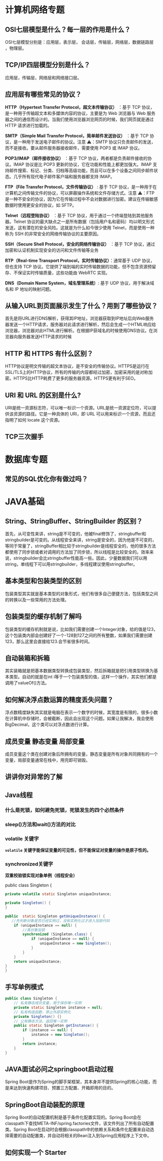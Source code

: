 # 计算机网络专题

## OSI七层模型是什么？每一层的作用是什么？

OSI七层模型分别是：应用层，表示层， 会话层，传输层，网络层，数据链路层 ，物理层。

## TCP/IP四层模型分别是什么？

应用层，传输层，网络层和网络接口层。

## 应用层有哪些常见的协议？

**HTTP（Hypertext Transfer Protocol，超文本传输协议）** ：基于 TCP 协议，是一种用于传输超文本和多媒体内容的协议，主要是为 Web 浏览器与 Web 服务器之间的通信而设计的。当我们使用浏览器浏览网页的时候，我们网页就是通过 HTTP 请求进行加载的。

**SMTP（Simple Mail Transfer Protocol，简单邮件发送协议）** ：基于 TCP 协议，是一种用于发送电子邮件的协议。注意 ⚠️：SMTP 协议只负责邮件的发送，而不是接收。要从邮件服务器接收邮件，需要使用 POP3 或 IMAP 协议。

**POP3/IMAP（邮件接收协议）** ：基于 TCP 协议，两者都是负责邮件接收的协议。IMAP 协议是比 POP3 更新的协议，它在功能和性能上都更加强大。IMAP 支持邮件搜索、标记、分类、归档等高级功能，而且可以在多个设备之间同步邮件状态。几乎所有现代电子邮件客户端和服务器都支持 IMAP。

**FTP（File Transfer Protocol，文件传输协议）** : 基于 TCP 协议，是一种用于在计算机之间传输文件的协议，可以屏蔽操作系统和文件存储方式。注意 ⚠️：FTP 是一种不安全的协议，因为它在传输过程中不会对数据进行加密。建议在传输敏感数据时使用更安全的协议，如 SFTP。

**Telnet（远程登陆协议）** ：基于 TCP 协议，用于通过一个终端登陆到其他服务器。Telnet 协议的最大缺点之一是所有数据（包括用户名和密码）均以明文形式发送，这有潜在的安全风险。这就是为什么如今很少使用 Telnet，而是使用一种称为 SSH 的非常安全的网络传输协议的主要原因。

**SSH（Secure Shell Protocol，安全的网络传输协议）** ：基于 TCP 协议，通过加密和认证机制实现安全的访问和文件传输等业务

**RTP（Real-time Transport Protocol，实时传输协议）**：通常基于 UDP 协议，但也支持 TCP 协议。它提供了端到端的实时传输数据的功能，但不包含资源预留存、不保证实时传输质量，这些功能由 WebRTC 实现。

**DNS（Domain Name System，域名管理系统）**: 基于 UDP 协议，用于解决域名和 IP 地址的映射问题。

## 从输入URL到页面展示发生了什么？用到了哪些协议？

首先是将URL进行DNS解析，获得其IP地址，浏览器获取到IP地址后向Web服务器发送一个HTTP请求，服务器对此请求进行解析，然后会生成一个HTML响应给浏览器，浏览器对此HTML进行解析。在根据IP获域名的时候使用DNS协议。在浏览器向服务器发送HTTP请求的时候

## HTTP 和 HTTPS 有什么区别？

HTTP协议是明文传输的超文本协议，是不安全的传输协议。HTTPS是运行在SSL/TLS上的HTTP协议，所有的传输的内容都经过加密，加密采用的是对称加密。HTTPS比HTTP耗费了更多的服务器资源。HTTPS更有利于SEO。

##  URI 和 URL 的区别是什么?

URI是统一资源标志符，可以唯一标识一个资源。URL是统一资源定位符，可以提供该资源的路径。它是一种具体的 URI，即 URL 可以用来标识一个资源，而且还指明了如何 locate 这个资源。

## TCP三次握手





# 数据库专题

## 常见的SQL优化你有做过吗？





# JAVA基础

##  String、StringBuffer、StringBuilder 的区别？

首先，从可变性来讲，string是不可变的，他被final修饰了，stringbuffer和stringbuilder是可变的。从线程安全来讲，string是安全的，因为他是不可变的，等同于常量了，stringBuffer相比较于stringbuilder是线程安全的，他的很多方法都使用了同步锁或者对调用的方法加了同步锁，所以线程是比较安全的。效率来说，stringbuilder会比stringbuffer性能高一些。因此，少量数据我们可以用string，单线程下可以用stringbuilder，多线程建议使用stringbuffer。

## 基本类型和包装类型的区别

包装类型其实就是基本类型的对象形式，他们有很多自己便捷方法，包括类型之间的转换以及一些常用的方法处理。

## 包装类型的缓存机制了解吗

包装类型的缓存机制就是说，比如我们需要创建一个Integer对象，给的值是123，这个包装类内部会创建好了一个-128到127之间的所有整数，如果我们需要创建123，那么这里会直接给123.会节省很多时间。

## 自动装箱和拆箱

其实装箱就是把基本数据类型转换成包装类型，然后拆箱就是把引用类型转换为基本类型。自动的就是在int i等于一个包装类型的值，这样一个操作，其实他们都是调用了valueOf()方法。

## 如何解决浮点数运算的精度丢失问题？

浮点数精度缺失其实就是电脑在表示一个数字的时候，其宽度是有限的，很多小数在计算机中存储时，会被截断，因此会出现这个问题。如果让我解决，我会使用BigDecimal，这个类可以对浮点数进行计算。

## 成员变量 静态变量 局部变量

成员变量这个类在创建对象后所拥有的变量，静态变量是所有对象共同拥有的一个变量，局部变量通常在栈中，用完即可销毁。

## 讲讲你对异常的了解



## Java线程

### 什么是死锁，如何避免死锁，死锁发生的四个必然条件

### sleep()方法和wait()方法的对比

### volatile 关键字

**`volatile` 关键字能保证变量的可见性，但不能保证对变量的操作是原子性的。**

###  synchronized关键字

**双重校验锁实现对象单例（线程安全）**

public class Singleton {

```java
private volatile static Singleton uniqueInstance;

private Singleton() {
}

public  static Singleton getUniqueInstance() {
   //先判断对象是否已经实例过，没有实例化过才进入加锁代码
    if (uniqueInstance == null) {
        //类对象加锁
        synchronized (Singleton.class) {
            if (uniqueInstance == null) {
                uniqueInstance = new Singleton();
            }
        }
    }
    return uniqueInstance;
}
}

```
## 手写单例模式

~~~java
public class Singleton {
    // 私有静态成员变量，用于保存唯一实例
    private static Singleton instance = null;
    // 私有构造函数，禁止外部实例化
    private Singleton() {}
    // 公有静态方法，返回唯一实例
    public static Singleton getInstance() {
        if (instance == null) {
            instance = new Singleton();
        }
        return instance;
    }
}
~~~

## JAVA面试必问之springboot启动过程

Spring Boot是作为Spring的脚手架框架，其本身并不提供Spring的核心功能，而是来达到快速构建项目、预置三方配置、开箱即用的目的。

## SpringBoot自动装配的原理

Spring Boot的自动配置机制是基于条件化配置实现的。Spring Boot会在classpath下查找META-INF/spring.factories文件，该文件列出了所有自动配置类。Spring Boot在启动时会根据classpath中的依赖关系和条件化配置来自动选择需要的自动配置类，并自动将相关的Bean注入到Spring应用程序上下文中。

## 如何实现一个 Starter



